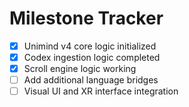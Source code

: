 # Milestone Tracker

- [x] Unimind v4 core logic initialized
- [x] Codex ingestion logic completed
- [x] Scroll engine logic working
- [ ] Add additional language bridges
- [ ] Visual UI and XR interface integration